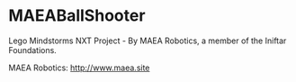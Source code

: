 # MAEABallShooter
Lego Mindstorms NXT Project - By MAEA Robotics, a member of the Iniftar Foundations.

MAEA Robotics: http://www.maea.site

